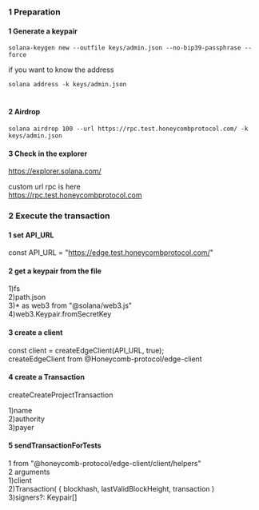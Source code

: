 ### 1 Preparation

#### 1 Generate a keypair

```
solana-keygen new --outfile keys/admin.json --no-bip39-passphrase --force
```

if you want to know the address

```
solana address -k keys/admin.json
```

#

#### 2 Airdrop

```
solana airdrop 100 --url https://rpc.test.honeycombprotocol.com/ -k keys/admin.json
```

#### 3 Check in the explorer

https://explorer.solana.com/

custom url rpc is here  
https://rpc.test.honeycombprotocol.com

### 2 Execute the transaction

#### 1 set API_URL

const API_URL = "https://edge.test.honeycombprotocol.com/"

#### 2 get a keypair from the file

1)fs  
2)path.json  
3)\* as web3 from "@solana/web3.js"  
4)web3.Keypair.fromSecretKey

#### 3 create a client

const client = createEdgeClient<true>(API_URL, true);  
createEdgeClient from @Honeycomb-protocol/edge-client

#### 4 create a Transaction

createCreateProjectTransaction

1)name  
2)authority  
3)payer

#### 5 sendTransactionForTests

1 from "@honeycomb-protocol/edge-client/client/helpers"  
2 arguments  
1)client  
2)Transaction( { blockhash, lastValidBlockHeight, transaction )  
3)signers?: Keypair[]
